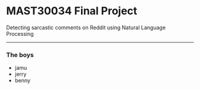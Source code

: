 # MAST30034 Final Project

Detecting sarcastic comments on Reddit using Natural Language Processing

--- 
### The boys
- jamu
- jerry
- benny
